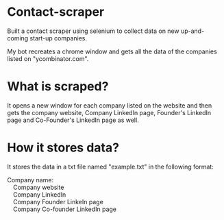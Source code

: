 # Contact-scraper
Built a contact scraper using selenium to collect data on new up-and-coming start-up companies.

My bot recreates a chrome window and gets all the data of the companies listed on "ycombinator.com".

# What is scraped?
It opens a new window for each company listed on the website and then gets the company website, Company LinkedIn page, Founder's LinkedIn page and Co-Founder's LinkedIn page as well.

# How it stores data?
It stores the data in a txt file named "example.txt" in the following format:

Company name:  
&emsp;Company website  
&emsp;Company LinkedIn  
&emsp;Company Founder LinkeIn page  
&emsp;Company Co-founder LinkedIn page  
